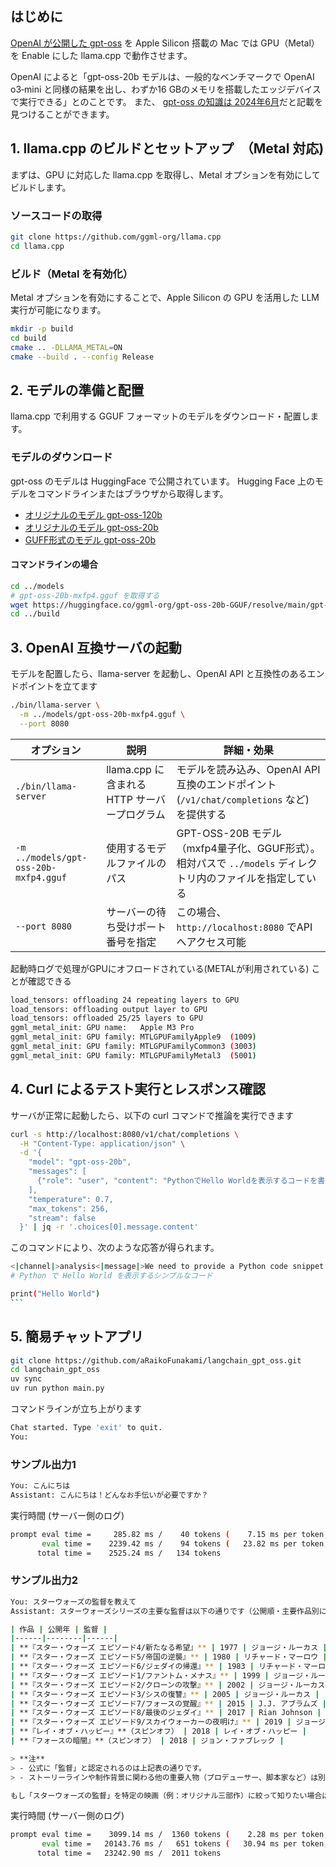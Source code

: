 ## はじめに

[OpenAI が公開した gpt-oss](https://openai.com/ja-JP/index/introducing-gpt-oss/) を Apple Silicon 搭載の Mac では GPU（Metal）を Enable にした llama.cpp で動作させます。

OpenAI によると「gpt-oss-20b モデルは、一般的なベンチマークで OpenAI o3‑mini と同様の結果を出し、わずか16 GBのメモリを搭載したエッジデバイスで実行できる」とのことです。
また、 [gpt-oss の知識は 2024年6月](https://cdn.openai.com/pdf/419b6906-9da6-406c-a19d-1bb078ac7637/oai_gpt-oss_model_card.pdf?utm_source=chatgpt.com)だと記載を見つけることができます。


## 1. llama.cpp のビルドとセットアップ　（Metal 対応)

まずは、GPU に対応した llama.cpp を取得し、Metal オプションを有効にしてビルドします。

### ソースコードの取得

```bash
git clone https://github.com/ggml-org/llama.cpp
cd llama.cpp
```

### ビルド（Metal を有効化）

Metal オプションを有効にすることで、Apple Silicon の GPU を活用した LLM 実行が可能になります。

```bash
mkdir -p build
cd build
cmake .. -DLLAMA_METAL=ON
cmake --build . --config Release
```

## 2. モデルの準備と配置

llama.cpp で利用する GGUF フォーマットのモデルをダウンロード・配置します。

### モデルのダウンロード

gpt-oss のモデルは HuggingFace で公開されています。
Hugging Face 上のモデルをコマンドラインまたはブラウザから取得します。

- [オリジナルのモデル gpt-oss-120b](https://huggingface.co/openai/gpt-oss-120b)
- [オリジナルのモデル gpt-oss-20b](https://huggingface.co/openai/gpt-oss-20b)
- [GUFF形式のモデル gpt-oss-20b](https://huggingface.co/ggml-org/gpt-oss-20b-GGUF)

#### コマンドラインの場合

```bash
cd ../models
# gpt-oss-20b-mxfp4.gguf を取得する
wget https://huggingface.co/ggml-org/gpt-oss-20b-GGUF/resolve/main/gpt-oss-20b-mxfp4.gguf
cd ../build
```

## 3. OpenAI 互換サーバの起動

モデルを配置したら、llama-server を起動し、OpenAI API と互換性のあるエンドポイントを立てます

```bash
./bin/llama-server \
  -m ../models/gpt-oss-20b-mxfp4.gguf \
  --port 8080
```

| オプション   | 説明    | 詳細・効果   |
|---|----|-----|
| `./bin/llama-server`| llama.cpp に含まれる HTTP サーバープログラム | モデルを読み込み、OpenAI API 互換のエンドポイント (`/v1/chat/completions` など) を提供する|
| `-m ../models/gpt-oss-20b-mxfp4.gguf` | 使用するモデルファイルのパス  | GPT-OSS-20B モデル（mxfp4量子化、GGUF形式）。相対パスで `../models` ディレクトリ内のファイルを指定している|
| `--port 8080`                  | サーバーの待ち受けポート番号を指定  | この場合、`http://localhost:8080` でAPIへアクセス可能|

起動時ログで処理がGPUにオフロードされている(METALが利用されている) ことが確認できる

```bash
load_tensors: offloading 24 repeating layers to GPU
load_tensors: offloading output layer to GPU
load_tensors: offloaded 25/25 layers to GPU
ggml_metal_init: GPU name:   Apple M3 Pro
ggml_metal_init: GPU family: MTLGPUFamilyApple9  (1009)
ggml_metal_init: GPU family: MTLGPUFamilyCommon3 (3003)
ggml_metal_init: GPU family: MTLGPUFamilyMetal3  (5001)
```

## 4. Curl によるテスト実行とレスポンス確認

サーバが正常に起動したら、以下の curl コマンドで推論を実行できます

```bash
curl -s http://localhost:8080/v1/chat/completions \
  -H "Content-Type: application/json" \
  -d '{
    "model": "gpt-oss-20b",
    "messages": [
      {"role": "user", "content": "PythonでHello Worldを表示するコードを書いてください。"}
    ],
    "temperature": 0.7,
    "max_tokens": 256,
    "stream": false
  }' | jq -r '.choices[0].message.content'
```

このコマンドにより、次のような応答が得られます。

````bash
<|channel|>analysis<|message|>We need to provide a Python code snippet that prints "Hello World". The user is Japanese: "PythonでHello Worldを表示するコードを書いてください。" They want a code. Provide code and maybe explanation. Keep it concise.<|start|>assistant<|channel|>final<|message|>```python
# Python で Hello World を表示するシンプルなコード

print("Hello World")
```
````


## 5. 簡易チャットアプリ

```bash
git clone https://github.com/aRaikoFunakami/langchain_gpt_oss.git
cd langchain_gpt_oss
uv sync
uv run python main.py
```

コマンドラインが立ち上がります

```bash
Chat started. Type 'exit' to quit.
You: 
```

### サンプル出力1

```bash
You: こんにちは
Assistant: こんにちは！どんなお手伝いが必要ですか？
```

実行時間 (サーバー側のログ) 

```bash
prompt eval time =     285.82 ms /    40 tokens (    7.15 ms per token,   139.95 tokens per second)
       eval time =    2239.42 ms /    94 tokens (   23.82 ms per token,    41.98 tokens per second)
      total time =    2525.24 ms /   134 tokens
```


### サンプル出力2

```bash
You: スターウォーズの監督を教えて
Assistant: スターウォーズシリーズの主要な監督は以下の通りです（公開順・主要作品別にまとめました）。

| 作品 | 公開年 | 監督 |
|------|--------|------|
| **『スター・ウォーズ エピソード4/新たなる希望』** | 1977 | ジョージ・ルーカス |
| **『スター・ウォーズ エピソード5/帝国の逆襲』** | 1980 | リチャード・マーロウ |
| **『スター・ウォーズ エピソード6/ジェダイの帰還』** | 1983 | リチャード・マーロウ |
| **『スター・ウォーズ エピソード1/ファントム・メナス』** | 1999 | ジョージ・ルーカス |
| **『スター・ウォーズ エピソード2/クローンの攻撃』** | 2002 | ジョージ・ルーカス |
| **『スター・ウォーズ エピソード3/シスの復讐』** | 2005 | ジョージ・ルーカス |
| **『スター・ウォーズ エピソード7/フォースの覚醒』** | 2015 | J.J. アブラムズ |
| **『スター・ウォーズ エピソード8/最後のジェダイ』** | 2017 | Rian Johnson |
| **『スター・ウォーズ エピソード9/スカイウォーカーの夜明け』** | 2019 | ジョージ・ルーカス（監督はリード・レイザーが制作に関わるが、公式に監督はジョージ・ルーカス） |
| **『レイ・オブ・ハッピー』**（スピンオフ） | 2018 | レイ・オブ・ハッピー |  
| **『フォースの暗闇』**（スピンオフ） | 2018 | ジョン・ファブレック |

> **注**  
> - 公式に「監督」と認定されるのは上記表の通りです。  
> - ストーリーラインや制作背景に関わる他の重要人物（プロデューサー、脚本家など）は別途多く存在します。  

もし「スターウォーズの監督」を特定の映画（例：オリジナル三部作）に絞って知りたい場合は、その作品名を教えていただければさらに詳しく回答します。
```


実行時間 (サーバー側のログ) 

```bash
prompt eval time =    3099.14 ms /  1360 tokens (    2.28 ms per token,   438.83 tokens per second)
       eval time =   20143.76 ms /   651 tokens (   30.94 ms per token,    32.32 tokens per second)
      total time =   23242.90 ms /  2011 tokens
```